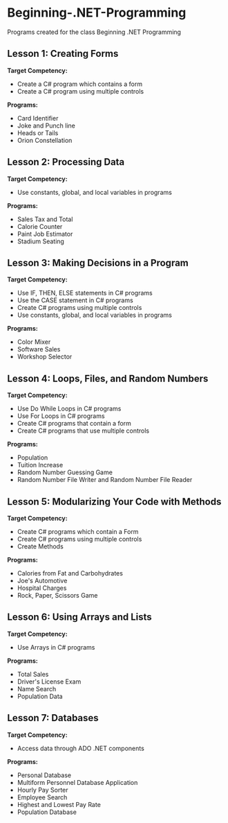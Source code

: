 # Beginning-.NET-Programming
Programs created for the class Beginning .NET Programming

## Lesson 1: Creating Forms

**Target Competency:**
* Create a C# program which contains a form
* Create a C# program using multiple controls

**Programs:**
* Card Identifier
* Joke and Punch line
* Heads or Tails
* Orion Constellation

## Lesson 2: Processing Data

**Target Competency:**
* Use constants, global, and local variables in programs

**Programs:**
* Sales Tax and Total
* Calorie Counter
* Paint Job Estimator
* Stadium Seating

## Lesson 3: Making Decisions in a Program

**Target Competency:**
* Use IF, THEN, ELSE statements in C# programs
* Use the CASE statement in C# programs
* Create C# programs using multiple controls
* Use constants, global, and local variables in programs

**Programs:**
* Color Mixer
* Software Sales
* Workshop Selector

## Lesson 4: Loops, Files, and Random Numbers

**Target Competency:**
* Use Do While Loops in C# programs
* Use For Loops in C# programs
* Create C# programs that contain a form
* Create C# programs that use multiple controls

**Programs:**
* Population
* Tuition Increase
* Random Number Guessing Game
* Random Number File Writer and Random Number File Reader

## Lesson 5: Modularizing Your Code with Methods

**Target Competency:**
* Create C# programs which contain a Form
* Create C# programs using multiple controls
* Create Methods

**Programs:**
* Calories from Fat and Carbohydrates
* Joe's Automotive
* Hospital Charges
* Rock, Paper, Scissors Game

## Lesson 6: Using Arrays and Lists

**Target Competency:**
* Use Arrays in C# programs

**Programs:**
* Total Sales
* Driver's License Exam
* Name Search
* Population Data

## Lesson 7: Databases

**Target Competency:**
* Access data through ADO .NET components

**Programs:**
* Personal Database
* Multiform Personnel Database Application
* Hourly Pay Sorter
* Employee Search
* Highest and Lowest Pay Rate
* Population Database
